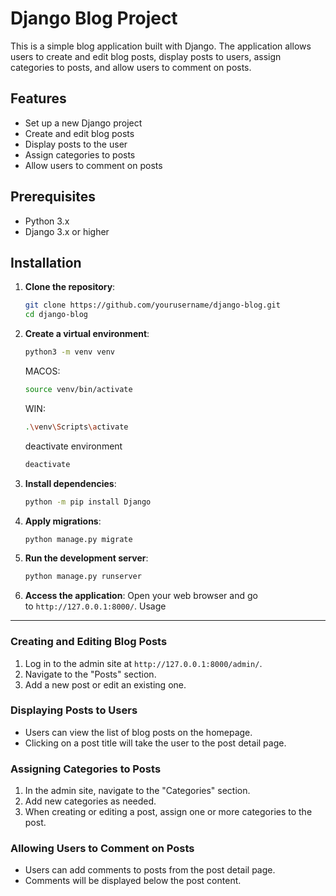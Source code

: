 
# Django Blog Project

This is a simple blog application built with Django. The application allows users to create and edit blog posts, display posts to users, assign categories to posts, and allow users to comment on posts.

## Features

- Set up a new Django project
- Create and edit blog posts
- Display posts to the user
- Assign categories to posts
- Allow users to comment on posts

## Prerequisites

- Python 3.x
- Django 3.x or higher

## Installation

1. **Clone the repository**:
   ```sh
   git clone https://github.com/yourusername/django-blog.git
   cd django-blog

2. **Create a virtual environment**:
   ```sh
   python3 -m venv venv
    ```

    MACOS:
    ```sh
    source venv/bin/activate
    ```
    WIN:
    ```sh
    .\venv\Scripts\activate
    ```
    deactivate environment
    ```sh
    deactivate
    ```
3. **Install dependencies**:
    ```sh
    python -m pip install Django
    ```
4. **Apply migrations**:
   ```sh
   python manage.py migrate
   ```
5. **Run the development server**:
    ```sh
    python manage.py runserver
    ```
6.  **Access the application**: 
   Open your web browser and go to `http://127.0.0.1:8000/`.
Usage
-----

### Creating and Editing Blog Posts

1.  Log in to the admin site at `http://127.0.0.1:8000/admin/`.
2.  Navigate to the "Posts" section.
3.  Add a new post or edit an existing one.

### Displaying Posts to Users

-   Users can view the list of blog posts on the homepage.
-   Clicking on a post title will take the user to the post detail page.

### Assigning Categories to Posts

1.  In the admin site, navigate to the "Categories" section.
2.  Add new categories as needed.
3.  When creating or editing a post, assign one or more categories to the post.

### Allowing Users to Comment on Posts

-   Users can add comments to posts from the post detail page.
-   Comments will be displayed below the post content.

